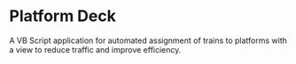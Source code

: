 # Platform Deck
A VB Script application for automated assignment of trains to platforms with a view to reduce traffic and improve efficiency.

